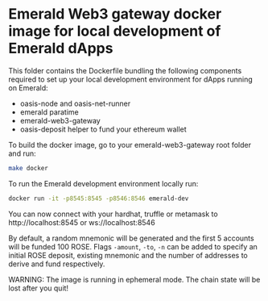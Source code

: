 # Emerald Web3 gateway docker image for local development of Emerald dApps

This folder contains the Dockerfile bundling the following components required to
set up your local development environment for dApps running on Emerald:
- oasis-node and oasis-net-runner
- emerald paratime
- emerald-web3-gateway
- oasis-deposit helper to fund your ethereum wallet

To build the docker image, go to your emerald-web3-gateway root folder
and run:

```sh
make docker
```

To run the Emerald development environment locally run:

```sh
docker run -it -p8545:8545 -p8546:8546 emerald-dev
```

You can now connect with your hardhat, truffle or metamask to
http://localhost:8545 or ws://localhost:8546

By default, a random mnemonic will be generated and the first 5 accounts will
be funded 100 ROSE. Flags `-amount`, `-to`, `-n` can be added to specify an
initial ROSE deposit, existing mnemonic and the number of addresses to derive
and fund respectively.

WARNING: The image is running in ephemeral mode. The chain state will be lost
after you quit!
